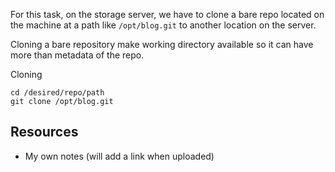 For this task, on the storage server, we have to clone a bare repo located on the machine at a path like `/opt/blog.git` to another location on the server.

Cloning a bare repository make working directory available so it can have more than metadata of the repo.

Cloning
```
cd /desired/repo/path
git clone /opt/blog.git
```

## Resources
- My own notes (will add a link when uploaded)